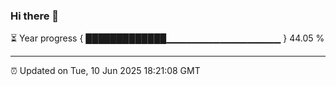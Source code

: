 ### Hi there 👋

⏳ Year progress { █████████████▁▁▁▁▁▁▁▁▁▁▁▁▁▁▁▁▁ } 44.05 %

---

⏰ Updated on Tue, 10 Jun 2025 18:21:08 GMT
